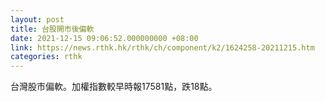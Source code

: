 ```yaml
---
layout: post
title: 台股開市後偏軟
date: 2021-12-15 09:06:52.000000000 +08:00
link: https://news.rthk.hk/rthk/ch/component/k2/1624258-20211215.htm
categories: rthk
---
```


台灣股市偏軟。加權指數較早時報17581點，跌18點。
